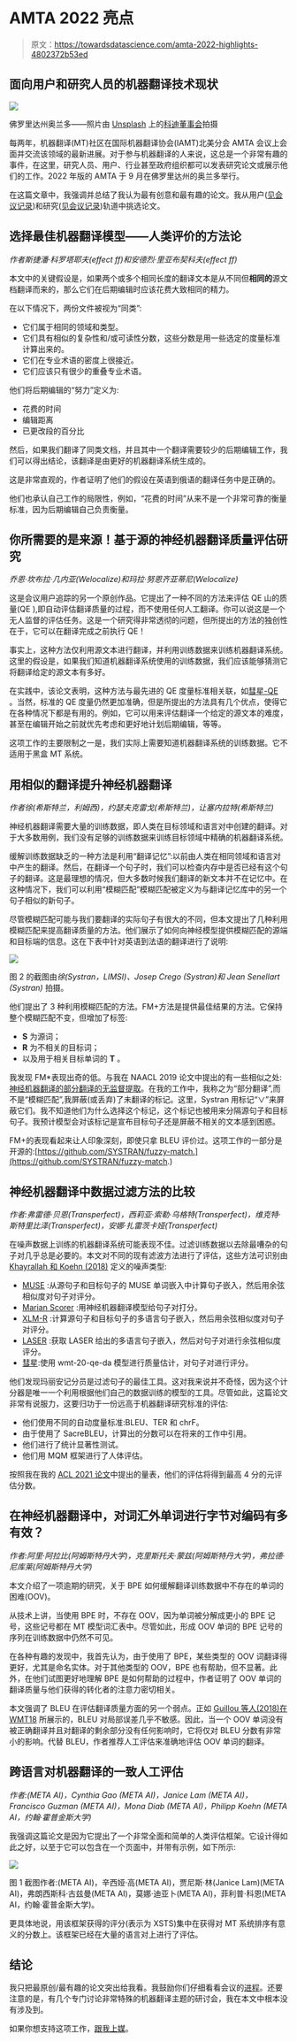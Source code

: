 # AMTA 2022 亮点

> 原文：<https://towardsdatascience.com/amta-2022-highlights-4802372b53ed>

## 面向用户和研究人员的机器翻译技术现状

![](img/9c136c718ca253937e33389a921d6605.png)

佛罗里达州奥兰多——照片由 [Unsplash](https://unsplash.com?utm_source=medium&utm_medium=referral) 上的[科迪董事会](https://unsplash.com/@codypboard?utm_source=medium&utm_medium=referral)拍摄

每两年，机器翻译(MT)社区在国际机器翻译协会(IAMT)北美分会 AMTA 会议上会面并交流该领域的最新进展。对于参与机器翻译的人来说，这总是一个非常有趣的事件，在这里，研究人员、用户、行业甚至政府组织都可以发表研究论文或展示他们的工作。2022 年版的 AMTA 于 9 月在佛罗里达州的奥兰多举行。

在这篇文章中，我强调并总结了我认为最有创意和最有趣的论文。我从用户([见会议记录](https://amtaweb.org/wp-content/uploads/2022/09/2022.amta-upg.pdf))和研究([见会议记录](https://amtaweb.org/wp-content/uploads/2022/09/2022.amta-research.pdf))轨道中挑选论文。

## 选择最佳机器翻译模型——人类评价的方法论

*作者斯捷潘·科罗塔耶夫(effect ff)和安德烈·里亚布契科夫(effect ff)*

本文中的关键假设是，如果两个或多个相同长度的翻译文本是从不同但**相同的**源文档翻译而来的，那么它们在后期编辑时应该花费大致相同的精力。

在以下情况下，两份文件被视为“同类”:

*   它们属于相同的领域和类型。
*   它们具有相似的复杂性和/或可读性分数，这些分数是用一些选定的度量标准计算出来的。
*   它们在专业术语的密度上很接近。
*   它们应该只有很少的重叠专业术语。

他们将后期编辑的“努力”定义为:

*   花费的时间
*   编辑距离
*   已更改段的百分比

然后，如果我们翻译了同类文档，并且其中一个翻译需要较少的后期编辑工作，我们可以得出结论，该翻译是由更好的机器翻译系统生成的。

这是非常直观的，作者证明了他们的假设在英语到俄语的翻译任务中是正确的。

他们也承认自己工作的局限性，例如，“花费的时间”从来不是一个非常可靠的衡量标准，因为后期编辑自己负责衡量。

## 你所需要的是来源！基于源的神经机器翻译质量评估研究

*乔恩·坎布拉·几内亚(Welocalize)和玛拉·努恩齐亚蒂尼(Welocalize)*

这是会议用户追踪的另一个原创作品。它提出了一种不同的方法来评估 QE 山的质量(QE ),即自动评估翻译质量的过程，而不使用任何人工翻译。你可以说这是一个无人监督的评估任务。这是一个研究得非常透彻的问题，但所提出的方法的独创性在于，它可以在翻译完成之前执行 QE！

事实上，这种方法仅利用源文本进行翻译，并利用训练数据来训练机器翻译系统。这里的假设是，如果我们知道机器翻译系统使用的训练数据，我们应该能够猜测它将翻译给定的源文本有多好。

在实践中，该论文表明，这种方法与最先进的 QE 度量标准相关联，如[彗星-QE](https://github.com/Unbabel/COMET) 。当然，标准的 QE 度量仍然更加准确，但是所提出的方法具有几个优点，使得它在各种情况下都是有用的。例如，它可以用来评估翻译一个给定的源文本的难度，甚至在编辑开始之前就优先考虑和更好地计划后期编辑，等等。

这项工作的主要限制之一是，我们实际上需要知道机器翻译系统的训练数据。它不适用于黑盒 MT 系统。

## 用相似的翻译提升神经机器翻译

*作者徐(希斯特兰，利姆西)，约瑟夫克雷戈(希斯特兰)，让塞内拉特(希斯特兰)*

神经机器翻译需要大量的训练数据，即人类在目标领域和语言对中创建的翻译。对于大多数用例，我们没有足够的训练数据来训练目标领域中精确的机器翻译系统。

缓解训练数据缺乏的一种方法是利用“翻译记忆”:以前由人类在相同领域和语言对中产生的翻译。然后，在翻译一个句子时，我们可以检查内存中是否已经有这个句子的翻译。这是最理想的情况，但大多数时候我们翻译的新文本并不在记忆中。在这种情况下，我们可以利用“模糊匹配”模糊匹配被定义为与翻译记忆库中的另一个句子相似的新句子。

尽管模糊匹配可能与我们要翻译的实际句子有很大的不同，但本文提出了几种利用模糊匹配来提高翻译质量的方法。他们展示了如何向神经模型提供模糊匹配的源端和目标端的信息。这在下表中针对英语到法语的翻译进行了说明:

![](img/9aa496bb4bfabd4f54d86a23fe697965.png)

图 2 的截图由*徐(Systran，LIMSI)、Josep Crego (Systran)和 Jean Senellart (Systran)* 拍摄。

他们提出了 3 种利用模糊匹配的方法。FM+方法是提供最佳结果的方法。它保持整个模糊匹配不变，但增加了标签:

*   **S** 为源词；
*   **R** 为不相关的目标词；
*   以及用于相关目标单词的 **T** 。

我发现 FM*表现出奇的低。与我在 NAACL 2019 论文中提出的有一些相似之处:[神经机器翻译的部分翻译的无监督提取](https://www.aclweb.org/anthology/N19-1384)。在我的工作中，我称之为“部分翻译”,而不是“模糊匹配”,我屏蔽(或丢弃)了未翻译的标记。这里，Systran 用标记“∨”来屏蔽它们。我不知道他们为什么选择这个标记，这个标记也被用来分隔源句子和目标句子。我预计模型会对该标记是宣布目标句子还是屏蔽不相关的文本感到困惑。

FM+的表现看起来让人印象深刻，即使只拿 BLEU 评价过。这项工作的一部分是开源的:[https://github.com/SYSTRAN/fuzzy-match.](https://github.com/SYSTRAN/fuzzy-match.)

## 神经机器翻译中数据过滤方法的比较

*作者:弗雷德·贝恩(Transperfect)，西莉亚·索勒·乌格特(Transperfect)，维克特·斯特里比泽(Transperfect)，安娜·扎雷茨卡娅(Transperfect)*

在噪声数据上训练的机器翻译系统可能表现不佳。过滤训练数据以去除最嘈杂的句子对几乎总是必要的。本文对不同的现有滤波方法进行了评估，这些方法可识别由 [Khayrallah 和 Koehn (2018)](https://aclanthology.org/W18-2709/) 定义的噪声类型:

*   [MUSE](https://arxiv.org/pdf/1710.04087) :从源句子和目标句子的 MUSE 单词嵌入中计算句子嵌入，然后用余弦相似度对句子对评分。
*   [Marian Scorer](https://aclanthology.org/P18-4020/) :用神经机器翻译模型给句子对打分。
*   [XLM-R](https://arxiv.org/abs/1911.02116) :计算源句子和目标句子的多语言句子嵌入，然后用余弦相似度对句子对评分。
*   [LASER](https://arxiv.org/abs/1704.04154) :获取 LASER 给出的多语言句子嵌入，然后对句子对进行余弦相似度评分。
*   [彗星](https://aclanthology.org/2020.emnlp-main.213/):使用 wmt-20-qe-da 模型进行质量估计，对句子对进行评分。

他们发现玛丽安记分员是过滤句子的最佳工具。这对我来说并不奇怪，因为这个计分器是唯一一个利用根据他们自己的数据训练的模型的工具。尽管如此，这篇论文非常有说服力，这要归功于一份远高于机器翻译研究标准的评估:

*   他们使用不同的自动度量标准:BLEU、TER 和 chrF。
*   由于使用了 SacreBLEU，计算出的分数可以在将来的工作中引用。
*   他们进行了统计显著性测试。
*   他们用 MQM 框架进行了人体评估。

按照我在我的 [ACL 2021 论文](https://aclanthology.org/2021.acl-long.566.pdf)中提出的量表，他们的评估将得到最高 4 分的元评估分数。

## 在神经机器翻译中，对词汇外单词进行字节对编码有多有效？

*作者:阿里·阿拉比(阿姆斯特丹大学)，克里斯托夫·蒙兹(阿姆斯特丹大学)，弗拉德·尼库莱(阿姆斯特丹大学)*

本文介绍了一项逾期的研究，关于 BPE 如何缓解翻译训练数据中不存在的单词的困难(OOV)。

从技术上讲，当使用 BPE 时，不存在 OOV，因为单词被分解成更小的 BPE 记号，这些记号都在 MT 模型词汇表中。尽管如此，形成 OOV 单词的 BPE 记号的序列在训练数据中仍然不可见。

在各种有趣的发现中，我首先认为，由于使用了 BPE，某些类型的 OOV 词翻译得更好，尤其是命名实体。对于其他类型的 OOV，BPE 也有帮助，但不显著。此外，在他们试图更好地理解 BPE 是如何帮助的过程中，作者证明了 OOV 单词的翻译质量与他们获得的转化者的注意力密切相关。

本文强调了 BLEU 在评估翻译质量方面的另一个弱点。正如 [Guillou 等人(2018)在 WMT18](https://aclanthology.org/W18-64.pdf) 所展示的，BLEU 对局部误差几乎不敏感。因此，当一个 OOV 单词没有被正确翻译并且对翻译的剩余部分没有任何影响时，它将仅对 BLEU 分数有非常小的影响。代替 BLEU，作者推荐人工评估来准确地评估 OOV 单词的翻译。

## 跨语言对机器翻译的一致人工评估

*作者:(META AI)，Cynthia Gao (META AI)，Janice Lam (META AI)，Francisco Guzman (META AI)，Mona Diab (META AI)，Philipp Koehn (META AI，约翰·霍普金斯大学)*

我强调这篇论文是因为它提出了一个非常全面和简单的人类评估框架。它设计得如此之好，以至于它可以包含在一个页面中，并带有示例，如下所示:

![](img/63b0b90ce765b0de9f37ebdfc59798e3.png)

图 1 截图作者:(META AI)，辛西娅·高(META AI)，贾尼斯·林(Janice Lam)(META AI)，弗朗西斯科·古兹曼(META AI)，莫娜·迪亚卜(META AI)，菲利普·科恩(META AI，约翰·霍普金斯大学)。

更具体地说，用该框架获得的评分(表示为 XSTS)集中在获得对 MT 系统排序有意义的分数上。该框架已经在大量的语言对上进行了评估。

## 结论

我只把最原创/最有趣的论文突出给我看。我鼓励你们仔细看看会议的[进程](https://amtaweb.org/amta-2022-proceedings-for-the-main-conference-and-workshops/)。还要注意的是，有几个专门讨论非常特殊的机器翻译主题的研讨会，我在本文中根本没有涉及到。

如果你想支持这项工作，[跟我上媒](https://medium.com/@bnjmn_marie)。
